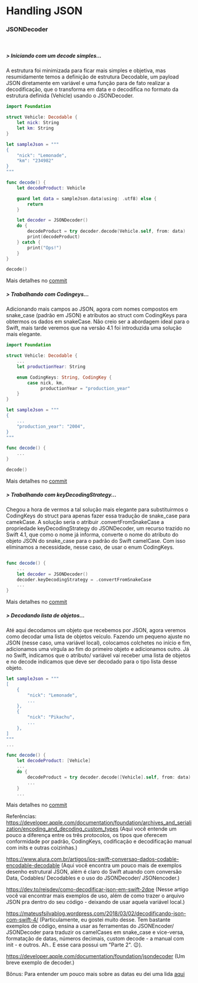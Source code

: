 # Handling JSON

### JSONDecoder
<br/> 

##### > Iniciando com um decode simples...
A estrutura foi minimizada para ficar mais simples e objetiva, mas resumidamente temos a definição de estrutura Decodable, um payload JSON diretamente em variável e uma função para de fato realizar a decodificação, que o transforma em data e o decodifica no formato da estrutura definida (Vehicle) usando o JSONDecoder.

```Swift
import Foundation

struct Vehicle: Decodable {
    let nick: String
    let km: String
}

let sampleJson = """
{
    "nick": "Lemonade",
    "km": "234982"
}
"""

func decode() {
    let decodeProduct: Vehicle

    guard let data = sampleJson.data(using: .utf8) else {
        return
    }

    let decoder = JSONDecoder()
    do {
        decodeProduct = try decoder.decode(Vehicle.self, from: data)
        print(decodeProduct)
    } catch {
        print("Ops!")
    }
}

decode()
```
Mais detalhes no [commit](https://github.com/jonatttan/handling_json/commit/3412828ba6c2261444479e22797d8114b7002bc7)

##### > Trabalhando com Codingeys...
Adicionando mais campos ao JSON, agora com nomes compostos em snake_case (padrão em JSON) e atributos ao struct com CodingKeys para obtermos os dados em snakeCase. Não creio ser a abordagem ideal para o Swift, mais tarde veremos que na versão 4.1 foi introduzida uma solução mais elegante.

```Swift
import Foundation

struct Vehicle: Decodable {
    ...
    let productionYear: String

    enum CodingKeys: String, CodingKey {
        case nick, km,
             productionYear = "production_year"
    }
}

let sampleJson = """
{
    ...
    "production_year": "2004",
}
"""

func decode() {
    ...
}

decode()
```
Mais detalhes no [commit](https://github.com/jonatttan/handling_json/commit/ccaf475e4a22c7c0df46a81f6a2c09af08ef14e5)

##### > Trabalhando com keyDecodingStrategy...
Chegou a hora de vermos a tal solução mais elegante para substituirmos o CodingKeys do struct para apenas fazer essa tradução de snake_case para camekCase. A solução seria o atribuir .convertFromSnakeCase a propriedade keyDecodingStrategy do JSONDecoder, um recurso trazido no Swift 4.1, que como o nome já informa, converte o nome do atributo do objeto JSON do snake_case para o padrão do Swift camelCase. Com isso eliminamos a necessidade, nesse caso, de usar o enum CodingKeys.

```Swift

func decode() {
    ...
    let decoder = JSONDecoder()
    decoder.keyDecodingStrategy = .convertFromSnakeCase
    ...
}
```
Mais detalhes no [commit](https://github.com/jonatttan/handling_json/commit/e9c817a8be0670b143ee43cf4d13c0ac17b3ffef)

##### > Decodando lista de objetos...
Até aqui decodamos um objeto que recebemos por JSON, agora veremos como decodar uma lista de objetos veículo.
Fazendo um pequeno ajuste no JSON (nesse caso, uma variável local), colocamos colchetes no início e fim, adicionamos uma vírgula ao fim do primeiro objeto e adicionamos outro. 
Já no Swift, indicamos que o atributo/ variável vai receber uma lista de objetos e no decode indicamos que deve ser decodado para o tipo lista desse objeto.

```Swift
let sampleJson = """
[
    {
        "nick": "Lemonade",
        ...
    },
    {
        "nick": "Pikachu",
        ...
    },
]
"""
...

func decode() {
    let decodeProduct: [Vehicle]
    ...
    do {
        decodeProduct = try decoder.decode([Vehicle].self, from: data)
        ...
    } 
    ...
```
Mais detalhes no [commit](https://github.com/jonatttan/handling_json/commit/8f472c282d1ee796c1be1bc8c63c835ea09f11d3)



Referências:
https://developer.apple.com/documentation/foundation/archives_and_serialization/encoding_and_decoding_custom_types (Aqui você entende um pouco a diferença entre os três protocolos, os tipos que oferecem conformidade por padrão, CodingKeys, codificação e decodificação manual com inits e outras coizinhas.)

https://www.alura.com.br/artigos/ios-swift-conversao-dados-codable-encodable-decodable (Aqui você encontra um pouco mais de exemplos desenho estrutural JSON, além é claro do Swift atuando com conversão Data, Codables/ Decodables e o uso do JSONDecoder/ JSONencoder.)

https://dev.to/reisdev/como-decodificar-json-em-swift-2dpe (Nesse artigo você vai encontrar mais exemplos de uso, além de como trazer o arquivo JSON pra dentro do seu código - deixando de usar aquela variável local.)

https://mateusfsilvablog.wordpress.com/2018/03/02/decodificando-json-com-swift-4/ (Particulamente, eu gostei muito desse. Tem bastante exemplos de código, ensina a usar as ferramentas do JSONEncoder/ JSONDecoder para traduzir os camelCases em snake_case e vice-versa, formatação de datas, números decimais, custom decode - a manual com init - e outros. Ah.. E esse cara possui um "Parte 2". 😉).

https://developer.apple.com/documentation/foundation/jsondecoder (Um breve exemplo de decoder.)

Bônus:
Para entender um pouco mais sobre as datas eu dei uma lida [aqui](https://www.swiftyplace.com/blog/swift-date-formatting-10-steps-guide#:~:text=Creating%20a%20current%20date%20in,based%20on%20the%20system%20clock.)